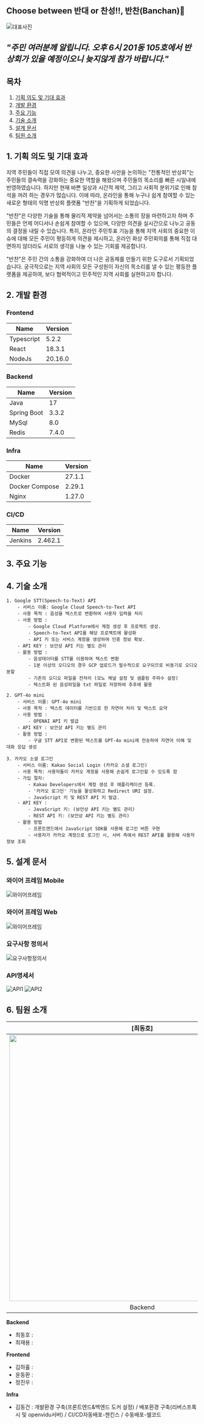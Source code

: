 ## Choose between 반대 or 찬성!!, 반찬(Banchan)📝
![대표사진](exec/resources/banchanMain.png)
## *"주민 여러분께 알립니다. 오후 6시 201동 105호에서 반상회가 있을 예정이오니 늦지않게 참가 바랍니다."*


## 목차
1. [기획 의도 및 기대 효과](#1-기획-의도-및-기대-효과)
2. [개발 환경](#2-개발-환경)
3. [주요 기능](#3-주요-기능)
4. [기술 소개](#4-기술-소개)
5. [설계 문서](#5-설계-문서)
6. [팀원 소개](#6-팀원-소개)

## 1. 기획 의도 및 기대 효과
지역 주민들이 직접 모여 의견을 나누고, 중요한 사안을 논의하는 "전통적인 반상회"는 주민들의 결속력을 강화하는 중요한 역할을 해왔으며 주민들의 목소리를 빠른 시일내에 반영하였습니다. 하지만 현재 바쁜 일상과 시간적 제약, 그리고 사회적 분위기로 인해 참석을 꺼려 하는 경우가 많습니다. 이에 따라, 온라인을 통해 누구나 쉽게 참여할 수 있는 새로운 형태의 익명 반상회 플랫폼 "반찬"을 기획하게 되었습니다.

"반찬"은 다양한 기술을 통해 물리적 제약을 넘어서는 소통의 장을 마련하고자 하며 주민들은 언제 어디서나 손쉽게 참여할 수 있으며, 다양한 의견을 실시간으로 나누고 공동의 결정을 내릴 수 있습니다. 특히, 온라인 주민투표 기능을 통해 지역 사회의 중요한 이슈에 대해 모든 주민이 평등하게 의견을 제시하고, 온라인 화상 주민회의를 통해 직접 대면하지 않더라도 서로의 생각을 나눌 수 있는 기회를 제공합니다.

"반찬"은 주민 간의 소통을 강화하여 더 나은 공동체를 만들기 위한 도구로서 기획되었습니다. 궁극적으로는 지역 사회의 모든 구성원이 자신의 목소리를 낼 수 있는 평등한 플랫폼을 제공하여, 보다 협력적이고 민주적인 지역 사회를 실현하고자 합니다.

## 2. 개발 환경
### Frontend
| Name | Version |
| --- | --- |
| Typescript | 5.2.2 |
| React | 18.3.1 |
| NodeJs | 20.16.0 |

### Backend
| Name | Version |
| --- | --- |
| Java | 17 |
| Spring Boot | 3.3.2 |
| MySql | 8.0 |
| Redis | 7.4.0 |

### Infra
| Name | Version |
| --- | --- |
| Docker | 27.1.1 |
| Docker Compose | 2.29.1 |
| Nginx | 1.27.0 |

### CI/CD
| Name | Version |
| --- | --- |
| Jenkins | 2.462.1 |

## 3. 주요 기능



## 4. 기술 소개
    1. Google STT(Speech-to-Text) API
        - 서비스 이름: Google Cloud Speech-to-Text API
        - 사용 목적 : 음성을 텍스트로 변환하여 사용자 입력을 처리
        - 사용 방법 : 
            - Google Cloud Platform에서 계정 생성 후 프로젝트 생성.
            - Speech-to-Text API를 해당 프로젝트에 활성화
            - API 키 또는 서비스 계정을 생성하여 인증 정보 확보.
        - API KEY : 보안상 API 키는 별도 관리
        - 활용 방법 : 
            - 음성테이터를 STT를 이용하여 텍스트 변환
            - 1분 이상의 오디오의 경우 GCP 업로드가 필수적으로 요구되므로 비동기로 오디오 분할
            - 기존의 오디오 파일을 전처리 (모노 채널 설정 및 샘플링 주파수 설정)
            - 텍스트화 된 음성파일을 txt 파일로 저장하여 추후에 활용
    
    2. GPT-4o mini
        - 서비스 이름: GPT-4o mini
        - 사용 목적 : 텍스트 데이터를 기반으로 한 자연어 처리 및 텍스트 요약
        - 사용 방법 : 
            - OPENAI API 키 발급
        - API KEY : 보안상 API 키는 별도 관리
        - 활용 방법 : 
            - 구글 STT API로 변환된 텍스트를 GPT-4o mini에 전송하여 자연어 이해 및 대화 응답 생성

    3. 카카오 소셜 로그인
        - 서비스 이름: Kakao Social Login (카카오 소셜 로그인)
        - 사용 목적: 사용자들이 카카오 계정을 사용해 손쉽게 로그인할 수 있도록 함
        - 가입 절차:
            - Kakao Developers에서 계정 생성 후 애플리케이션 등록.
            - '카카오 로그인' 기능을 활성화하고 Redirect URI 설정.
            - JavaScript 키 및 REST API 키 발급.
        - API KEY :
            - JavaScript 키: (보안상 API 키는 별도 관리)
            - REST API 키: (보안상 API 키는 별도 관리)
        - 활용 방법
            - 프론트엔드에서 JavaScript SDK를 사용해 로그인 버튼 구현
            - 사용자가 카카오 계정으로 로그인 시, 서버 측에서 REST API를 활용해 사용자 정보 조회

## 5. 설계 문서
### 와이어 프레임 Mobile
![와이어프레임](exec/resources/와이어프레임모바일.png)

### 와이어 프레임 Web
![와이어프레임](exec/resources/와이어프레임웹.png)

### 요구사항 정의서
![요구사항정의서](exec/resources/요구사항정의서.png)

### API명세서
![API1](exec/resources/API1.png)
![API2](exec/resources/API2.png)

## 6. 팀원 소개

| **[최동호]** | **[최재용]** | **[김하휼]** | **[윤동환]** | **[정진우]** | **[김동건]** |
|:--------------------------------------------------------------------------------------------------:|:--------------------------------------------------------------------------------------------------:|:--------------------------------------------------------------------------------------------------:|:--------------------------------------------------------------------------------------------------:|:--------------------------------------------------------------------------------------------------:|:--------------------------------------------------------------------------------------------------:|
| <img title="" src="exec/resources/최동호.png" alt="" width="700"> | <img title="" src="exec/resources/최재용.png" alt="" width="700"> | <img title="" src="exec/resources/김하휼.png" alt="" width="700"> | <img title="" src="exec/resources/윤동환.png" alt="" width="700"> | <img title="" src="exec/resources/정진우.png" alt="" width="700"> | <img title="" src="exec/resources/김동건1.png" alt="" width="700"> |
| Backend                                                                                           | Backend                                                                                           | Frontend                                                                                           | Frontend                                                                                            | Frontend                                                                                            | Infra                                                                                            |

**Backend**
- 최동호 : 
- 최재용 : 

**Frontend**
- 김하휼 : 
- 윤동환 : 
- 정진우 : 

**Infra**
- 김동건 : 개발환경 구축(프론트엔드&백엔드 도커 설정) / 배포환경 구축(리버스프록시 및 openvidu서버) / CI/CD자동배포-젠킨스 / 수동배포-쉘코드 